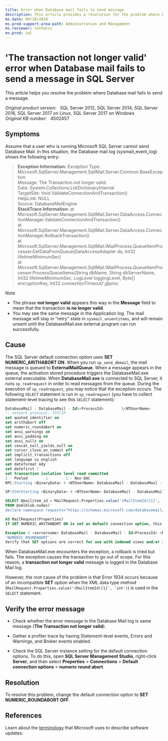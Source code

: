 ```yaml
---
title: Error when Database mail fails to send message
description: This article provides a resolution for the problem where Database mail fails to send a message.
ms.date: 09/10/2020
ms.prod-support-area-path: Administration and Management
ms.reviewer: nathansc
ms.prod: sql
---
```

# 'The transaction not longer valid' error when Database mail fails to send a message in SQL Server

This article helps you resolve the problem where Database mail fails to send a message.

_Original product version:_ &nbsp; SQL Server 2012, SQL Server 2014, SQL Server 2016, SQL Server 2017 on Linux, SQL Server 2017 on Windows  
_Original KB number:_ &nbsp; 4502457

## Symptoms

Assume that a user who is running Microsoft SQL Server cannot send Database Mail. In this situation, the Database mail log (sysmail_event_log) shows the following entry:

> **Exception Information:** Exception Type: Microsoft.SqlServer.Management.SqlIMail.Server.Common.BaseException  
Message: The Transaction not longer valid.  
Data: System.Collections.ListDictionaryInternal  
TargetSite: Void ValidateConnectionAndTransaction()  
HelpLink: NULL  
Source: DatabaseMailEngine  
**StackTrace Information:** at Microsoft.SqlServer.Management.SqlIMail.Server.DataAccess.ConnectionManager.ValidateConnectionAndTransaction()  
at Microsoft.SqlServer.Management.SqlIMail.Server.DataAccess.ConnectionManager.RollbackTransaction()  
at Microsoft.SqlServer.Management.SqlIMail.IMailProcess.QueueItemProcesser.GetDataFromQueue(DataAccessAdapter da, Int32 lifetimeMinimumSec)  
at Microsoft.SqlServer.Management.SqlIMail.IMailProcess.QueueItemProcesser.ProcessQueueItems(String dbName, String dbServerName, Int32 lifetimeMinimumSec, LogLevel loggingLevel, Byte[] encryptionKey, Int32 connectionTimeout)',@proc

> [!NOTE]
>
> - The phrase **not longer valid** appears this way in the **Message** field to mean that the transaction **is no longer valid**.
> - You may see the same message in the Application log. The mail message will stay in "retry" state in `sysmail_unsentitems`, and will remain unsent until the DatabaseMail.exe external program can run successfully.

## Cause

The SQL Server default connection option uses **SET NUMERIC_ARITHABORT ON**. When you run `sp_send_dbmail`, the mail message is queued to **ExternalMailQueue**. When a message appears in the queue, the activation stored procedure triggers the DatabaseMail.exe external executable. When **DatabaseMail.exe** is connected to SQL Server, it runs `sp_readrequest` in order to read messages from the queue. During the execution of `sp_readrequest`, you may notice that the exception occurs.
The following `SELECT` statement is run in `sp_readrequest` (you have to collect statement-level tracing to see this `SELECT` statement):

```SQL
DatabaseMail - DatabaseMail - Id\<ProcessId>        \<NTUserName>        \<SPID>                \<StartTime>              msdb        \<LoginSid>  \<SessionLoginName>
-- network protocol: TCP/IP
set quoted_identifier on
set arithabort off
set numeric_roundabort on
set ansi_warnings on
set ansi_padding on
set ansi_nulls on
set concat_null_yields_null on
set cursor_close_on_commit off
set implicit_transactions off
set language us_english
set dateformat mdy
set datefirst 7
set transaction isolation level read committed
2 - Pooled        1        1 - Non-DAC
RPC:Starting <BinaryData> 4 <NTUserName> DatabaseMail - DatabaseMail - Id<ProcessId> <NTUserName> <SPID> <StartTime> sp_readrequest msdb <LoginSid> <SessionLoginName> exec sp_readrequest @receive_timeout=600000

SP:StmtStarting <BinaryData> 4 <NTUserName> DatabaseMail - DatabaseMail - Id<ProcessId> <NTUserName> <SPID> <StartTime> sp_readrequest msdb <LoginSid> <SessionLoginName>

SELECT @mailitem_id = MailRequest.Properties.value('(MailItemId)[1]', 'int')  
FROM @xmlblob.nodes('
declare namespace requests="https://schemas.microsoft.com/databasemail/requests]";/requests:SendMail')

AS MailRequest(Properties)
If SET NUMERIC_ARITHABORT ON is set as default connection option, this SELECT statement will encounter error 1934 and an exception will occur:

Exception 4 <servername> DatabaseMail - DatabaseMail - Id<ProcessId> <NTUserName> <SPID> <StartTime> 1934 msdb <LoginSid> <SessionLoginName> SELECT failed because the following SET options have incorrect settings:  
'NUMERIC_ROUNDABORT'.  
Verify that SET options are correct for use with indexed views and/or indexes on computed columns and/or filtered indexes and/or query notifications and/or XML data type methods and/or spatialindex operations.
```

When DatabaseMail.exe encounters the exception, a rollback is tried but fails. The exception causes the transaction to go out of scope. For this reason, a **transaction not longer valid** message is logged in the Database Mail log.

However, the root cause of the problem is that Error 1934 occurs because of an incompatible **SET** option when the XML data type method (`MailRequest.Properties.value('(MailItemId)[1]', 'int')`) is used in the `SELECT` statement.

## Verify the error message

- Check whether the error message in the Database Mail log is same message (**The Transaction not longer valid**).

- Gather a profiler trace by having Statement-level events, Errors and Warnings, and Broker events enabled.

- Check the SQL Server instance setting for the default connection options. To do this, open **SQL Server Management Studio**, right-click **Server**, and then select **Properties** > **Connections** > **Default connection options** > **numeric round abort**.

## Resolution

To resolve this problem, change the default connection option to **SET NUMERIC_ROUNDABORT OFF**.

## References

Learn about the [terminology](https://support.microsoft.com/help/824684) that Microsoft uses to describe software updates.
